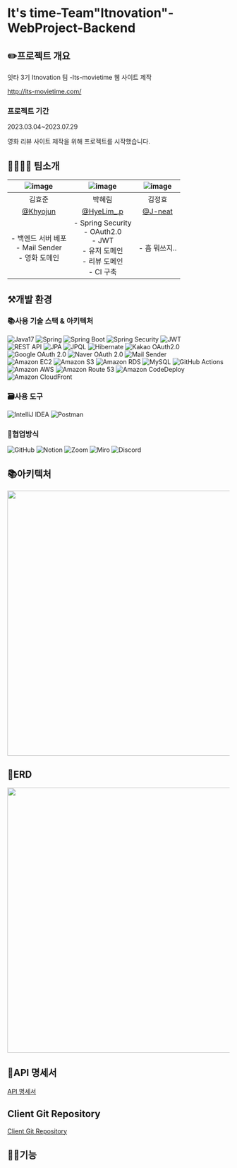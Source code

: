 # It's time-Team"Itnovation"-WebProject-Backend
## ✏️프로젝트 개요
잇타 3기 Itnovation 팀
-Its-movietime 웹 사이트 제작

http://its-movietime.com/
### 프로젝트 기간
2023.03.04~2023.07.29

영화 리뷰 사이트 제작을 위해 프로젝트를 시작했습니다.

## 👨‍👨‍👧‍👦 팀소개
|![image](https://github.com/J-neat/test/assets/115057370/74ef7098-b0fd-48c7-9878-daae297be54f)|![image](https://github.com/J-neat/test/assets/115057370/f8064498-bccd-4f79-ac57-5bf850ba53db)|![image](https://github.com/J-neat/test/assets/115057370/a10f1f06-4998-4495-aa0f-63c18039e64d)|
|:------:|:------:|:------:|
|김효준|박혜림|김정효|
|[@Khyojun](https://github.com/khyojun)|[@HyeLim_.p](https://github.com/djc06048)|[@J-neat](https://github.com/J-neat)|
|- 백엔드 서버 베포</br>- Mail Sender</br>- 영화 도메인|- Spring Security</br>- OAuth2.0</br>- JWT</br>- 유저 도메인</br>- 리뷰 도메인</br>- CI 구축|- 흠 뭐쓰지..



## ⚒개발 환경
### 📚사용 기술 스택 & 아키텍처
![Java17](https://img.shields.io/badge/java-007396?style=flat-square&logo=java17&logoColor=white")
![Spring](https://img.shields.io/badge/Spring-6DB33F?style=for-the-badge&logo=Spring&logoColor=white)
![Spring Boot](https://img.shields.io/badge/Spring%20Boot-6DB33F?style=for-the-badge&logo=Spring%20Boot&logoColor=white)
![Spring Security](https://img.shields.io/badge/Spring%20Security-6DB33F?style=for-the-badge&logo=Spring%20Security&logoColor=white)
![JWT](https://img.shields.io/badge/JWT-4285F4?style=for-the-badge&logo=JWT&logoColor=white)</br>
![REST API](https://img.shields.io/badge/REST%20API-009688?style=for-the-badge&logo=RESTAPI&logoColor=white)
![JPA](https://img.shields.io/badge/JPA-09A3D5?style=for-the-badge&logo=JPA&logoColor=white)
![JPQL](https://img.shields.io/badge/JPQL-007396?style=for-the-badge&logo=Java&logoColor=white)
![Hibernate](https://img.shields.io/badge/Hibernate-59666C?style=for-the-badge&logo=Hibernate&logoColor=white)
![Kakao OAuth2.0](https://img.shields.io/badge/Kakao-FFCD00?style=for-the-badge&logo=Kakao&logoColor=white)
![Google OAuth 2.0](https://img.shields.io/badge/Google%20OAuth%202.0-4285F4?style=for-the-badge&logo=Google&logoColor=white)
![Naver OAuth 2.0](https://img.shields.io/badge/Naver%20OAuth%202.0-03C75A?style=for-the-badge&logo=Naver&logoColor=white)
![Mail Sender](https://img.shields.io/badge/Mail%20Sender-FF5A5F?style=for-the-badge&logo=Mail&logoColor=white)</br>
![Amazon EC2](https://img.shields.io/badge/Amazon%20EC2-FF9900?style=for-the-badge&logo=Amazon%20EC2&logoColor=white)
![Amazon S3](https://img.shields.io/badge/Amazon%20S3-569A31?style=for-the-badge&logo=Amazon%20S3&logoColor=white)
![Amazon RDS](https://img.shields.io/badge/Amazon%20RDS-FF9900?style=for-the-badge&logo=Amazon%20RDS&logoColor=white)
![MySQL](https://img.shields.io/badge/MySQL-4479A1?style=for-the-badge&logo=MySQL&logoColor=white)
![GitHub Actions](https://img.shields.io/badge/GitHub%20Actions-2088FF?style=for-the-badge&logo=GitHub%20Actions&logoColor=white)
![Amazon AWS](https://img.shields.io/badge/Amazon%20AWS-232F3E?style=for-the-badge&logo=Amazon%20AWS&logoColor=white)
![Amazon Route 53](https://img.shields.io/badge/Amazon%20Route%2053-232F3E?style=for-the-badge&logo=Amazon%20Route%2053&logoColor=white)
![Amazon CodeDeploy](https://img.shields.io/badge/Amazon%20CodeDeploy-232F3E?style=for-the-badge&logo=Amazon%20CodeDeploy&logoColor=white)
![Amazon CloudFront](https://img.shields.io/badge/Amazon%20CloudFront-232F3E?style=for-the-badge&logo=Amazon%20CloudFront&logoColor=white)

### 🗃️사용 도구
![IntelliJ IDEA](https://img.shields.io/badge/IntelliJ%20IDEA-000000?style=for-the-badge&logo=IntelliJ%20IDEA&logoColor=white)
![Postman](https://img.shields.io/badge/Postman-FF6C37?style=for-the-badge&logo=Postman&logoColor=white)

### 📄협업방식
![GitHub](https://img.shields.io/badge/GitHub-181717?style=for-the-badge&logo=GitHub&logoColor=white)
![Notion](https://img.shields.io/badge/Notion-000000?style=for-the-badge&logo=Notion&logoColor=white)
![Zoom](https://img.shields.io/badge/Zoom-2D8CFF?style=for-the-badge&logo=Zoom&logoColor=white)
![Miro](https://img.shields.io/badge/Miro-050038?style=for-the-badge&logo=Miro&logoColor=white)
![Discord](https://img.shields.io/badge/Discord-5865F2?style=for-the-badge&logo=Discord&logoColor=white)

## 📚아키텍처
<img src="https://cdn.discordapp.com/attachments/1073825571789881344/1133064578008363188/drawio.png" width="800" height="600">



## 📜ERD
<img src="https://github.com/J-neat/test/assets/115057370/8076eed3-3359-4f6b-a638-de7b4b429a55" width="800" height="600">




## 🔖API 명세서
[API 명세서](https://www.notion.so/API-a5c762535ab84d50b64c889d88747d15)

## Client Git Repository
[Client Git Repository](https://github.com/IT-NOVATION/FrontEnd)

## 👨‍🔧기능


